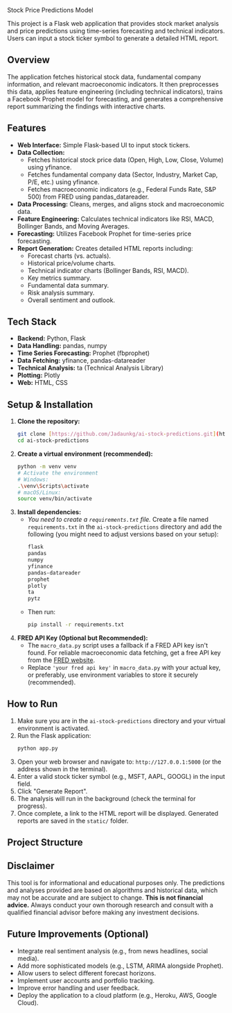 Stock Price Predictions Model

This project is a Flask web application that provides stock market analysis and price predictions using time-series forecasting and technical indicators. Users can input a stock ticker symbol to generate a detailed HTML report.

## Overview

The application fetches historical stock data, fundamental company information, and relevant macroeconomic indicators. It then preprocesses this data, applies feature engineering (including technical indicators), trains a Facebook Prophet model for forecasting, and generates a comprehensive report summarizing the findings with interactive charts.

## Features

* **Web Interface:** Simple Flask-based UI to input stock tickers.
* **Data Collection:**
    * Fetches historical stock price data (Open, High, Low, Close, Volume) using yfinance.
    * Fetches fundamental company data (Sector, Industry, Market Cap, P/E, etc.) using yfinance.
    * Fetches macroeconomic indicators (e.g., Federal Funds Rate, S&P 500) from FRED using pandas\_datareader.
* **Data Processing:** Cleans, merges, and aligns stock and macroeconomic data.
* **Feature Engineering:** Calculates technical indicators like RSI, MACD, Bollinger Bands, and Moving Averages.
* **Forecasting:** Utilizes Facebook Prophet for time-series price forecasting.
* **Report Generation:** Creates detailed HTML reports including:
    * Forecast charts (vs. actuals).
    * Historical price/volume charts.
    * Technical indicator charts (Bollinger Bands, RSI, MACD).
    * Key metrics summary.
    * Fundamental data summary.
    * Risk analysis summary.
    * Overall sentiment and outlook.

## Tech Stack

* **Backend:** Python, Flask
* **Data Handling:** pandas, numpy
* **Time Series Forecasting:** Prophet (fbprophet)
* **Data Fetching:** yfinance, pandas-datareader
* **Technical Analysis:** ta (Technical Analysis Library)
* **Plotting:** Plotly
* **Web:** HTML, CSS

## Setup & Installation

1.  **Clone the repository:**
    ```bash
    git clone [https://github.com/Jadaunkg/ai-stock-predictions.git](https://github.com/Jadaunkg/ai-stock-predictions.git)
    cd ai-stock-predictions
    ```
2.  **Create a virtual environment (recommended):**
    ```bash
    python -m venv venv
    # Activate the environment
    # Windows:
    .\venv\Scripts\activate
    # macOS/Linux:
    source venv/bin/activate
    ```
3.  **Install dependencies:**
    * *You need to create a `requirements.txt` file.* Create a file named `requirements.txt` in the `ai-stock-predictions` directory and add the following (you might need to adjust versions based on your setup):
        ```txt
        flask
        pandas
        numpy
        yfinance
        pandas-datareader
        prophet
        plotly
        ta
        pytz
        ```
    * Then run:
        ```bash
        pip install -r requirements.txt
        ```
4.  **FRED API Key (Optional but Recommended):**
    * The `macro_data.py` script uses a fallback if a FRED API key isn't found. For reliable macroeconomic data fetching, get a free API key from the [FRED website](https://fred.stlouisfed.org/docs/api/api_key.html).
    * Replace `'your fred api key'` in `macro_data.py` with your actual key, or preferably, use environment variables to store it securely (recommended).

## How to Run

1.  Make sure you are in the `ai-stock-predictions` directory and your virtual environment is activated.
2.  Run the Flask application:
    ```bash
    python app.py
    ```
3.  Open your web browser and navigate to:
    `http://127.0.0.1:5000` (or the address shown in the terminal).
4.  Enter a valid stock ticker symbol (e.g., MSFT, AAPL, GOOGL) in the input field.
5.  Click "Generate Report".
6.  The analysis will run in the background (check the terminal for progress).
7.  Once complete, a link to the HTML report will be displayed. Generated reports are saved in the `static/` folder.

## Project Structure

## Disclaimer

This tool is for informational and educational purposes only. The predictions and analyses provided are based on algorithms and historical data, which may not be accurate and are subject to change. **This is not financial advice.** Always conduct your own thorough research and consult with a qualified financial advisor before making any investment decisions.

## Future Improvements (Optional)

* Integrate real sentiment analysis (e.g., from news headlines, social media).
* Add more sophisticated models (e.g., LSTM, ARIMA alongside Prophet).
* Allow users to select different forecast horizons.
* Implement user accounts and portfolio tracking.
* Improve error handling and user feedback.
* Deploy the application to a cloud platform (e.g., Heroku, AWS, Google Cloud).
